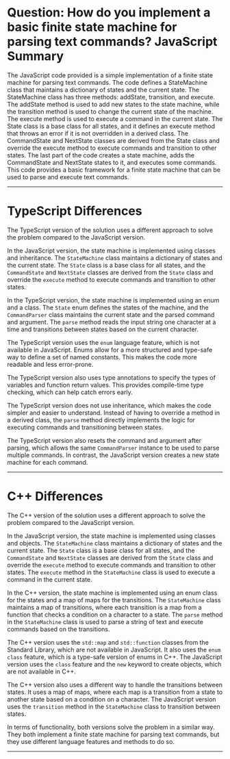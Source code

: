 # Question: How do you implement a basic finite state machine for parsing text commands? JavaScript Summary

The JavaScript code provided is a simple implementation of a finite state machine for parsing text commands. The code defines a StateMachine class that maintains a dictionary of states and the current state. The StateMachine class has three methods: addState, transition, and execute. The addState method is used to add new states to the state machine, while the transition method is used to change the current state of the machine. The execute method is used to execute a command in the current state. The State class is a base class for all states, and it defines an execute method that throws an error if it is not overridden in a derived class. The CommandState and NextState classes are derived from the State class and override the execute method to execute commands and transition to other states. The last part of the code creates a state machine, adds the CommandState and NextState states to it, and executes some commands. This code provides a basic framework for a finite state machine that can be used to parse and execute text commands.

---

# TypeScript Differences

The TypeScript version of the solution uses a different approach to solve the problem compared to the JavaScript version. 

In the JavaScript version, the state machine is implemented using classes and inheritance. The `StateMachine` class maintains a dictionary of states and the current state. The `State` class is a base class for all states, and the `CommandState` and `NextState` classes are derived from the `State` class and override the `execute` method to execute commands and transition to other states.

In the TypeScript version, the state machine is implemented using an enum and a class. The `State` enum defines the states of the machine, and the `CommandParser` class maintains the current state and the parsed command and argument. The `parse` method reads the input string one character at a time and transitions between states based on the current character.

The TypeScript version uses the `enum` language feature, which is not available in JavaScript. Enums allow for a more structured and type-safe way to define a set of named constants. This makes the code more readable and less error-prone.

The TypeScript version also uses type annotations to specify the types of variables and function return values. This provides compile-time type checking, which can help catch errors early.

The TypeScript version does not use inheritance, which makes the code simpler and easier to understand. Instead of having to override a method in a derived class, the `parse` method directly implements the logic for executing commands and transitioning between states.

The TypeScript version also resets the command and argument after parsing, which allows the same `CommandParser` instance to be used to parse multiple commands. In contrast, the JavaScript version creates a new state machine for each command.

---

# C++ Differences

The C++ version of the solution uses a different approach to solve the problem compared to the JavaScript version. 

In the JavaScript version, the state machine is implemented using classes and objects. The `StateMachine` class maintains a dictionary of states and the current state. The `State` class is a base class for all states, and the `CommandState` and `NextState` classes are derived from the `State` class and override the `execute` method to execute commands and transition to other states. The `execute` method in the `StateMachine` class is used to execute a command in the current state.

In the C++ version, the state machine is implemented using an enum class for the states and a map of maps for the transitions. The `StateMachine` class maintains a map of transitions, where each transition is a map from a function that checks a condition on a character to a state. The `parse` method in the `StateMachine` class is used to parse a string of text and execute commands based on the transitions.

The C++ version uses the `std::map` and `std::function` classes from the Standard Library, which are not available in JavaScript. It also uses the `enum class` feature, which is a type-safe version of enums in C++. The JavaScript version uses the `class` feature and the `new` keyword to create objects, which are not available in C++.

The C++ version also uses a different way to handle the transitions between states. It uses a map of maps, where each map is a transition from a state to another state based on a condition on a character. The JavaScript version uses the `transition` method in the `StateMachine` class to transition between states.

In terms of functionality, both versions solve the problem in a similar way. They both implement a finite state machine for parsing text commands, but they use different language features and methods to do so.

---
